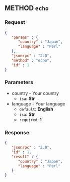 
## METHOD `echo`

### Request

```json
{
   "params" : {
      "country" : "Japan",
      "language" : "Perl"
   },
   "jsonrpc" : "2.0",
   "method" : "echo",
   "id" : 1
}
```

### Parameters

* country - Your country
  * `isa`: **Str**
* language - Your language
  * `default`: **English**
  * `isa`: **Str**
  * `required`: **1**

### Response

```json
{
   "jsonrpc" : "2.0",
   "id" : 1,
   "result" : {
      "country" : "Japan",
      "language" : "Perl"
   }
}
```



